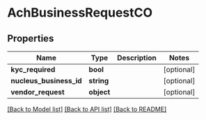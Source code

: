 # AchBusinessRequestCO

## Properties
Name | Type | Description | Notes
------------ | ------------- | ------------- | -------------
**kyc_required** | **bool** |  | [optional] 
**nucleus_business_id** | **string** |  | [optional] 
**vendor_request** | **object** |  | [optional] 

[[Back to Model list]](../README.md#documentation-for-models) [[Back to API list]](../README.md#documentation-for-api-endpoints) [[Back to README]](../README.md)


